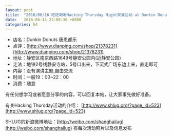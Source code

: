 ```yaml
---
layout: post
title:  "2016/06/16 吃吃喝喝Hacking Thursday Night聚餐活动 at Dunkin Donuts"
date:   2016-06-14 22:00:36 +0800
categories: h4
---
```

- 店名：Dunkin Donuts 唐恩都乐
- 点评：[http://www.dianping.com/shop/21378231](http://www.dianping.com/shop/21378231)
- 地址：静安区南京西路1649号静安公园内(近静安公园)
- 走法：地铁2号线静安寺站，5号口出来，下沉式广场东边上来，直走即可
- 内容：没有演讲主题,自由交流
- 时间：一般19：00~22：00
- 消费：随意

有任何想学习或者愿意分享的内容，可以回复本帖，让大家事先做好准备。

有关Hacking Thursday活动的介绍：
[http://www.shlug.org/?page_id=523](http://www.shlug.org/?page_id=523)

SHLUG的新浪微博地址：[http://weibo.com/shanghailug](http://weibo.com/shanghailug) 有每次活动照片以及信息发布

